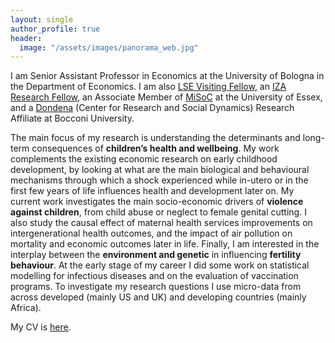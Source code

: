 ```yaml
---
layout: single
author_profile: true
header:
  image: "/assets/images/panorama_web.jpg"
---
```


I am Senior Assistant Professor in Economics at the University of Bologna in the Department of Economics. I am also [LSE Visiting Fellow](https://www.lse.ac.uk/health-policy/people/dr-elisabetta-de-cao), an [IZA Research Fellow](https://www.iza.org/people/fellows/6099/elisabetta-de-cao), an Associate Member of [MiSoC](https://www.iser.essex.ac.uk/misoc) at the University of Essex, and a [Dondena](http://www.dondena.unibocconi.it) (Center for Research and Social Dynamics) Research Affiliate at Bocconi University.

The main focus of my research is understanding the determinants and long-term consequences of **children’s health and wellbeing**. My work complements the existing economic research on early childhood development, by looking at what are the main biological and behavioural mechanisms through which a shock experienced while in-utero or in the first few years of life influences health and development later on. My current work investigates the main socio-economic drivers of **violence against children**, from child abuse or neglect to female genital cutting. I also study the causal effect of maternal health services improvements on intergenerational health outcomes, and the impact of air pollution on mortality and economic outcomes later in life. Finally, I am interested in the interplay between the **environment and genetic** in influencing **fertility behaviour**. At the early stage of my career I did some work on statistical modelling for infectious diseases and on the evaluation of vaccination programs. To investigate my research questions I use micro-data from across developed (mainly US and UK) and developing countries (mainly Africa).

My CV is [here](https://www.dropbox.com/scl/fi/bbtsqrdo15ecx5htow3i9/CV_DeCao2024.pdf?rlkey=r3lvzk1ksv9a43n9w6nqplvgm&dl=0).


